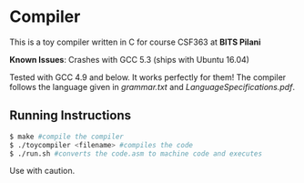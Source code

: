 # Compiler

This is a toy compiler written in C for course CSF363 at **BITS Pilani**

**Known Issues**: Crashes with GCC 5.3 (ships with Ubuntu 16.04)

Tested with GCC 4.9 and below. It works perfectly for them!
The compiler follows the language given in *grammar.txt* and *LanguageSpecifications.pdf*.

## Running Instructions

```bash
$ make #compile the compiler
$ ./toycompiler <filename> #compiles the code
$ ./run.sh #converts the code.asm to machine code and executes
```

Use with caution.